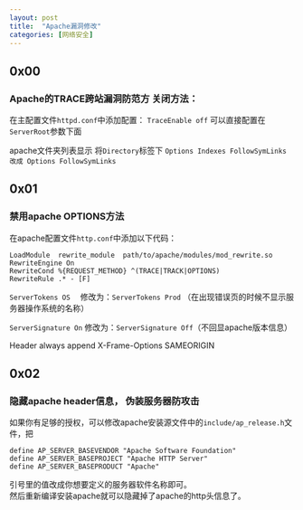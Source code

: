```yaml
---
layout: post
title:  "Apache漏洞修改"
categories: [网络安全]
---
```



## 0x00 
### Apache的TRACE跨站漏洞防范方 关闭方法：  
在主配置文件`httpd.conf`中添加配置：
`TraceEnable off`
可以直接配置在`ServerRoot`参数下面


apache文件夹列表显示
将`Directory`标签下
`Options Indexes FollowSymLinks 改成 Options FollowSymLinks`

##  0x01 
### 禁用apache OPTIONS方法
在apache配置文件`http.conf`中添加以下代码：
```
LoadModule  rewrite_module  path/to/apache/modules/mod_rewrite.so 
RewriteEngine On 
RewriteCond %{REQUEST_METHOD} ^(TRACE|TRACK|OPTIONS) 
RewriteRule .* - [F]
```
`ServerTokens OS`　 修改为：`ServerTokens Prod` （在出现错误页的时候不显示服务器操作系统的名称）

`ServerSignature On` 修改为：`ServerSignature Off`（不回显apache版本信息）

Header always append X-Frame-Options SAMEORIGIN

## 0x02 
### 隐藏apache header信息， 伪装服务器防攻击
如果你有足够的授权，可以修改apache安装源文件中的`include/ap_release.h`文件，把
```
define AP_SERVER_BASEVENDOR "Apache Software Foundation"
define AP_SERVER_BASEPROJECT "Apache HTTP Server"
define AP_SERVER_BASEPRODUCT "Apache"
```
引号里的值改成你想要定义的服务器软件名称即可。  
然后重新编译安装apache就可以隐藏掉了apache的http头信息了。
